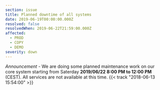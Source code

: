 ```yaml
---
section: issue
title: Planned downtime of all systems
date: 2019-06-19T00:00:00.000Z
resolved: false
resolvedWhen: 2019-06-22T21:59:00.000Z
affected:
  - PROD
  - COPY
  - DEMO
severity: down
---
```

_Announcement_ - We are doing some planned maintenance work on our core system starting from Saterday **2019/06/22 8:00 PM to 12:00 PM** (CEST). All services are not available at this time. {{< track "2018-06-13 15:54:00" >}}
